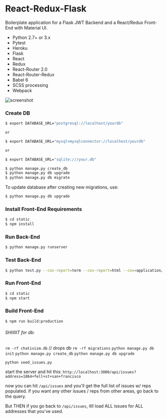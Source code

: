 # React-Redux-Flask #

Boilerplate application for a Flask JWT Backend and a React/Redux Front-End with Material UI.

* Python 2.7+ or 3.x
* Pytest
* Heroku
* Flask
* React
* Redux
* React-Router 2.0
* React-Router-Redux
* Babel 6
* SCSS processing
* Webpack

![screenshot](http://i.imgur.com/ZIS4qkw.png)

### Create DB
```sh
$ export DATABASE_URL="postgresql://localhost/yourdb"

or

$ export DATABASE_URL="mysql+mysqlconnector://localhost/yourdb"

or

$ export DATABASE_URL="sqlite:///your.db"

$ python manage.py create_db
$ python manage.py db upgrade
$ python manage.py db migrate
```

To update database after creating new migrations, use:

```sh
$ python manage.py db upgrade
```

### Install Front-End Requirements
```sh
$ cd static
$ npm install
```

### Run Back-End

```sh
$ python manage.py runserver
```

### Test Back-End

```sh
$ python test.py --cov-report=term --cov-report=html --cov=application/ tests/
```

### Run Front-End

```sh
$ cd static
$ npm start
```

### Build Front-End

```sh
$ npm run build:production
```
###### SHIIIIIT for db:

`rm -rf chativism.db` // drops db
`rm -rf migrations`
`python manage.py db init`
`python manage.py create_db`
`python manage.py db upgrade`

`python seed_issues.py`

start the server and hit this:
`http://localhost:3000/api/issues?address=1864+fell+st+san+francisco`

now you can hit `/api/issues` and you'll get the full list of issues w/ reps populated. if you want any other issues / reps from other areas, go back to the query.

But THEN if you go back to `/api/issues`, itll load ALL issues for ALL addresses that you've used.
